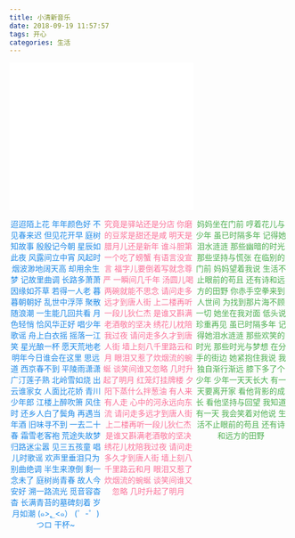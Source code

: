 ```yaml
---
title: 小清新音乐
date: 2018-09-19 11:57:57
tags: 开心
categories: 生活
---
```







<iframe frameborder="no" border="0" marginwidth="0" marginheight="0" width=330 height=265 src="//music.163.com/outchain/player?type=0&id=2427139751&auto=0&height=245"></iframe>

<!--more-->


<div  style="width: 100%;text-align:center;" >
<div style="width: 33%;float: left;">
      <p style="text-align:center;color:#1e8ae8">
迢迢陌上花 年年颜色好                    
不见春来迟 但见花开早
庭树知故事 殷殷记今朝
星辰如此夜 风露间立中宵
风起时 烟波渺地阔天高
却用余生梦 记故里曲调
长路多萧萧 因缘如芥草
若得一人老 暮暮朝朝好
乱世中浮萍 聚散随浪潮
一生能几回共看 月色轻悄
恰风华正好 唱少年歌谣
舟上白衣摇 摇落一江笑
星光酿一杯 愿天荒地老
明年今日谁会在这里 思远道
西京春不到 平陵雨潇潇
广汀莲子熟 北岭雪如烧
出云谁家女 人面比花娇
青川少年郎 江楼上醉吹箫
风住时 还乡人白了鬓角
再遇当年酒 旧味寻不到
一去二十春 霜雪老客袍
荒途失故梦 归路迷尘嚣
见三五孩童 唱儿时歌谣
欢声里垂泪只为 别曲绝调
半生来潦倒 剩一念未了
庭树尚青春 故人今安好
溯一路流光 觅音容杳杳
长满青苔的墓碑刻着 岁月如潮
(๑>؂<๑）
(゜-゜)つロ 干杯~
    </p>
</div>
<div style="width: 33%;float: left;">

  <p style="text-align: center;color: #fb7299">
究竟是驿站还是分店
你磨的豆浆是甜还是咸
明天是腊月儿还是新年
谁斗胆第一个吃了螃蟹
有语言没宣言
福字儿要倒着写就念尊严
一瞬间几千年
汤圆儿喝两碗就能不思念
请问走多远才到唐人街
上二楼再听一段儿狄仁杰
是谁又斟满老酒敬的坚决
绣花儿枕陪我过夜
请问走多久才到唐人街
墙上刻八千里路云和月
眼泪又惹了炊烟流的蜿蜒
谈笑间谁又忽略
几时升起了明月
红笼灯挂牌楼
夕阳下蒸什么拌葱油
有人来有人走
心中的河永远向东流
请问走多远才到唐人街
上二楼再听一段儿狄仁杰
是谁又斟满老酒敬的坚决
绣花儿枕陪我过夜
请问走多久才到唐人街
墙上刻八千里路云和月
眼泪又惹了炊烟流的蜿蜒
谈笑间谁又忽略
几时升起了明月
    </p>
</div>
<div style="width: 33%;float: left;">
      <p style="text-align: center;color: #4caf50;font-family: Helvetica Neue,Helvetica,Arial,sans-serif;">
妈妈坐在门前
哼着花儿与少年
虽已时隔多年
记得她泪水涟涟
那些幽暗的时光
那些坚持与慌张
在临别的门前
妈妈望着我说
生活不止眼前的苟且
还有诗和远方的田野
你赤手空拳来到人世间
为找到那片海不顾一切
她坐在我对面
低头说珍重再见
虽已时隔多年
记得她泪水涟涟
那些欢笑的时光
那些时光与梦想
在分手的街边
她紧抱住我说
我独自渐行渐远
膝下多了个少年
少年一天天长大
有一天要离开家
看他背影的成长
看他坚持与回望
我知道有一天
我会笑着对他说
生活不止眼前的苟且
还有诗和远方的田野
    </p>
</div>
</div>
</body>
